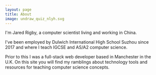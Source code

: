 ```yaml
---
layout: page
title: About
image: undraw_quiz_nlyh.svg
---
```


I'm Jared Rigby, a computer scientist living and working in China. 

I've been employed by Dulwich International High School Suzhou since 2017 and where I teach IGCSE and AS/A2 computer science.

Prior to this I was a full-stack web developer based in Manchester in the U.K.
On this site you will find my ramblings about technology tools and resources for teaching computer science concepts.

